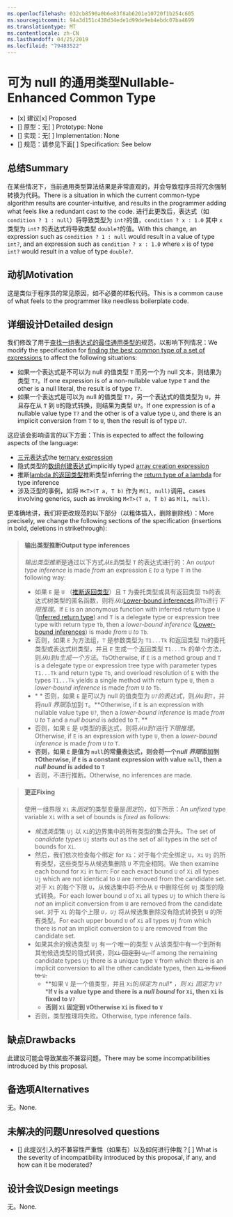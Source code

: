 ```yaml
---
ms.openlocfilehash: 032cb8590a0b6e83f8ab6201e10720f1b254c605
ms.sourcegitcommit: 94a3d151c438d34ede1d99de9eb4ebdc07ba4699
ms.translationtype: MT
ms.contentlocale: zh-CN
ms.lasthandoff: 04/25/2019
ms.locfileid: "79483522"
---
```

# <a name="nullable-enhanced-common-type"></a><span data-ttu-id="f9921-101">可为 null 的通用类型</span><span class="sxs-lookup"><span data-stu-id="f9921-101">Nullable-Enhanced Common Type</span></span>

* <span data-ttu-id="f9921-102">[x] 建议</span><span class="sxs-lookup"><span data-stu-id="f9921-102">[x] Proposed</span></span>
* <span data-ttu-id="f9921-103">[] 原型：无</span><span class="sxs-lookup"><span data-stu-id="f9921-103">[ ] Prototype: None</span></span>
* <span data-ttu-id="f9921-104">[] 实现：无</span><span class="sxs-lookup"><span data-stu-id="f9921-104">[ ] Implementation: None</span></span>
* <span data-ttu-id="f9921-105">[] 规范：请参见下面</span><span class="sxs-lookup"><span data-stu-id="f9921-105">[ ] Specification: See below</span></span>

## <a name="summary"></a><span data-ttu-id="f9921-106">总结</span><span class="sxs-lookup"><span data-stu-id="f9921-106">Summary</span></span>
[summary]: #summary

<span data-ttu-id="f9921-107">在某些情况下，当前通用类型算法结果是非常直观的，并会导致程序员将冗余强制转换为代码。</span><span class="sxs-lookup"><span data-stu-id="f9921-107">There is a situation in which the current common-type algorithm results are counter-intuitive, and results in the programmer adding what feels like a redundant cast to the code.</span></span> <span data-ttu-id="f9921-108">进行此更改后，表达式（如 `condition ? 1 : null`）将导致类型为 `int?`的值，`condition ? x : 1.0` 其中 `x` 类型为 `int?` 的表达式将导致类型 `double?`的值。</span><span class="sxs-lookup"><span data-stu-id="f9921-108">With this change, an expression such as `condition ? 1 : null` would result in a value of type `int?`, and an expression such as `condition ? x : 1.0` where `x` is of type `int?` would result in a value of type `double?`.</span></span>

## <a name="motivation"></a><span data-ttu-id="f9921-109">动机</span><span class="sxs-lookup"><span data-stu-id="f9921-109">Motivation</span></span>
[motivation]: #motivation

<span data-ttu-id="f9921-110">这是类似于程序员的常见原因，如不必要的样板代码。</span><span class="sxs-lookup"><span data-stu-id="f9921-110">This is a common cause of what feels to the programmer like needless boilerplate code.</span></span>

## <a name="detailed-design"></a><span data-ttu-id="f9921-111">详细设计</span><span class="sxs-lookup"><span data-stu-id="f9921-111">Detailed design</span></span>
[design]: #detailed-design

<span data-ttu-id="f9921-112">我们修改了用于[查找一组表达式的最佳通用类型的](https://github.com/dotnet/csharplang/blob/master/spec/expressions.md#finding-the-best-common-type-of-a-set-of-expressions)规范，以影响下列情况：</span><span class="sxs-lookup"><span data-stu-id="f9921-112">We modify the specification for [finding the best common type of a set of expressions](https://github.com/dotnet/csharplang/blob/master/spec/expressions.md#finding-the-best-common-type-of-a-set-of-expressions) to affect the following situations:</span></span>

- <span data-ttu-id="f9921-113">如果一个表达式是不可以为 null 的值类型 `T` 而另一个为 null 文本，则结果为类型 `T?`。</span><span class="sxs-lookup"><span data-stu-id="f9921-113">If one expression is of a non-nullable value type `T` and the other is a null literal, the result is of type `T?`.</span></span>
- <span data-ttu-id="f9921-114">如果一个表达式是可以为 null 的值类型 `T?`，另一个表达式的值类型为 `U`，并且存在从 `T` 到 `U`的隐式转换，则结果为类型 `U?`。</span><span class="sxs-lookup"><span data-stu-id="f9921-114">If one expression is of a nullable value type `T?` and the other is of a value type `U`, and there is an implicit conversion from `T` to `U`, then the result is of type `U?`.</span></span>

<span data-ttu-id="f9921-115">这应该会影响语言的以下方面：</span><span class="sxs-lookup"><span data-stu-id="f9921-115">This is expected to affect the following aspects of the language:</span></span>

- <span data-ttu-id="f9921-116">[三元表达式](https://github.com/dotnet/csharplang/blob/master/spec/expressions.md#conditional-operator)</span><span class="sxs-lookup"><span data-stu-id="f9921-116">the [ternary expression](https://github.com/dotnet/csharplang/blob/master/spec/expressions.md#conditional-operator)</span></span>
- <span data-ttu-id="f9921-117">隐式类型的[数组创建表达式](https://github.com/dotnet/csharplang/blob/master/spec/expressions.md#array-creation-expressions)</span><span class="sxs-lookup"><span data-stu-id="f9921-117">implicitly typed [array creation expression](https://github.com/dotnet/csharplang/blob/master/spec/expressions.md#array-creation-expressions)</span></span>
- <span data-ttu-id="f9921-118">推断[lambda 的返回类型](https://github.com/dotnet/csharplang/blob/master/spec/expressions.md#inferred-return-type)推断类型</span><span class="sxs-lookup"><span data-stu-id="f9921-118">inferring the [return type of a lambda](https://github.com/dotnet/csharplang/blob/master/spec/expressions.md#inferred-return-type) for type inference</span></span>
- <span data-ttu-id="f9921-119">涉及泛型的事例，如将 `M<T>(T a, T b)` 作为 `M(1, null)`调用。</span><span class="sxs-lookup"><span data-stu-id="f9921-119">cases involving generics, such as invoking `M<T>(T a, T b)` as `M(1, null)`.</span></span>

<span data-ttu-id="f9921-120">更准确地讲，我们将更改规范的以下部分（以粗体插入，删除删除线）：</span><span class="sxs-lookup"><span data-stu-id="f9921-120">More precisely, we change the following sections of the specification (insertions in bold, deletions in strikethrough):</span></span>

> #### <a name="output-type-inferences"></a><span data-ttu-id="f9921-121">输出类型推断</span><span class="sxs-lookup"><span data-stu-id="f9921-121">Output type inferences</span></span>
> 
> <span data-ttu-id="f9921-122">*输出类型推断*是通过以下方式*从*`E`*到*类型 `T` 的表达式进行的：</span><span class="sxs-lookup"><span data-stu-id="f9921-122">An *output type inference* is made *from* an expression `E` *to* a type `T` in the following way:</span></span>
> 
> *  <span data-ttu-id="f9921-123">如果 `E` 是 `U` （[推断返回类型](expressions.md#inferred-return-type)）且 `T` 为委托类型或具有返回类型 `Tb`的表达式树类型的匿名函数，则将*从*`U`[Lower-bound inferences](expressions.md#lower-bound-inferences)*到*`Tb`进行*下限推理*。</span><span class="sxs-lookup"><span data-stu-id="f9921-123">If `E` is an anonymous function with inferred return type  `U` ([Inferred return type](expressions.md#inferred-return-type)) and `T` is a delegate type or expression tree type with return type `Tb`, then a *lower-bound inference* ([Lower-bound inferences](expressions.md#lower-bound-inferences)) is made *from* `U` *to* `Tb`.</span></span>
> *  <span data-ttu-id="f9921-124">否则，如果 `E` 为方法组，`T` 是参数类型为 `T1...Tk` 和返回类型 `Tb`的委托类型或表达式树类型，并且 `E` 生成一个返回类型 `T1...Tk` 的单个方法，则*从*`U`*到*`U`*生成一个方法*。`Tb`</span><span class="sxs-lookup"><span data-stu-id="f9921-124">Otherwise, if `E` is a method group and `T` is a delegate type or expression tree type with parameter types `T1...Tk` and return type `Tb`, and overload resolution of `E` with the types `T1...Tk` yields a single method with return type `U`, then a *lower-bound inference* is made *from* `U` *to* `Tb`.</span></span>
> *  <span data-ttu-id="f9921-125">\* \* 否则，如果 `E` 是可以为 null 的值类型为 *`U?`的表达式*，则*从*`U`*到*`T`，并将*null 界限*添加到 `T`。</span><span class="sxs-lookup"><span data-stu-id="f9921-125">\*\*Otherwise, if `E` is an expression with nullable value type `U?`, then a *lower-bound inference* is made *from* `U` *to* `T` and a *null bound* is added to `T`.</span></span> **
> *  <span data-ttu-id="f9921-126">否则，如果 `E` 是 `U`类型的表达式，则将*从*`U`*到*`T`进行*下限推理*。</span><span class="sxs-lookup"><span data-stu-id="f9921-126">Otherwise, if `E` is an expression with type `U`, then a *lower-bound inference* is made *from* `U` *to* `T`.</span></span>
> *  <span data-ttu-id="f9921-127">**否则，如果 `E` 是值为 `null`的常量表达式，则会将一个*null 界限*添加到 `T`**</span><span class="sxs-lookup"><span data-stu-id="f9921-127">**Otherwise, if `E` is a constant expression with value `null`, then a *null bound* is added to `T`**</span></span> 
> *  <span data-ttu-id="f9921-128">否则，不进行推断。</span><span class="sxs-lookup"><span data-stu-id="f9921-128">Otherwise, no inferences are made.</span></span>

> #### <a name="fixing"></a><span data-ttu-id="f9921-129">更正</span><span class="sxs-lookup"><span data-stu-id="f9921-129">Fixing</span></span>
> 
> <span data-ttu-id="f9921-130">使用一组界限 `Xi` 未*固定*的类型变量是*固定*的，如下所示：</span><span class="sxs-lookup"><span data-stu-id="f9921-130">An *unfixed* type variable `Xi` with a set of bounds is *fixed* as follows:</span></span>
> 
> *  <span data-ttu-id="f9921-131">*候选类型*集 `Uj` 以 `Xi`的边界集中的所有类型的集合开头。</span><span class="sxs-lookup"><span data-stu-id="f9921-131">The set of *candidate types* `Uj` starts out as the set of all types in the set of bounds for `Xi`.</span></span>
> *  <span data-ttu-id="f9921-132">然后，我们依次检查每个绑定 for `Xi`：对于每个完全绑定 `U`，`Xi` `Uj` 的所有类型，这些类型与从候选集删除 `U` 不完全相同。</span><span class="sxs-lookup"><span data-stu-id="f9921-132">We then examine each bound for `Xi` in turn: For each exact bound `U` of `Xi` all types `Uj` which are not identical to `U` are removed from the candidate set.</span></span> <span data-ttu-id="f9921-133">对于 `Xi` 的每个下限 `U`，从候选集中将*不*会从 `U` 中删除任何 `Uj` 类型的隐式转换。</span><span class="sxs-lookup"><span data-stu-id="f9921-133">For each lower bound `U` of `Xi` all types `Uj` to which there is *not* an implicit conversion from `U` are removed from the candidate set.</span></span> <span data-ttu-id="f9921-134">对于 `Xi` 的每个上限 *`U`，`Uj`* 将从候选集删除没有隐式转换到 `U` 的所有类型。</span><span class="sxs-lookup"><span data-stu-id="f9921-134">For each upper bound `U` of `Xi` all types `Uj` from which there is *not* an implicit conversion to `U` are removed from the candidate set.</span></span>
> *  <span data-ttu-id="f9921-135">如果其余的候选类型 `Uj` 有一个唯一的类型 `V` 从该类型中有一个到所有其他候选类型的隐式转换，则~~`Xi` 固定到 `V`。~~</span><span class="sxs-lookup"><span data-stu-id="f9921-135">If among the remaining candidate types `Uj` there is a unique type `V` from which there is an implicit conversion to all the other candidate types, then ~~`Xi` is fixed to `V`.~~</span></span>
>     -  <span data-ttu-id="f9921-136">**如果 `V` 是一个值类型，并且 `Xi`的*绑定为 null\* ，则 `Xi` 固定为 `V?`*\*</span><span class="sxs-lookup"><span data-stu-id="f9921-136">**If `V` is a value type and there is a *null bound* for `Xi`, then `Xi` is fixed to `V?`**</span></span>
>     -  <span data-ttu-id="f9921-137">**否则 `Xi` 固定到 `V`**</span><span class="sxs-lookup"><span data-stu-id="f9921-137">**Otherwise   `Xi` is fixed to `V`**</span></span>
> *  <span data-ttu-id="f9921-138">否则，类型推理将失败。</span><span class="sxs-lookup"><span data-stu-id="f9921-138">Otherwise, type inference fails.</span></span>

## <a name="drawbacks"></a><span data-ttu-id="f9921-139">缺点</span><span class="sxs-lookup"><span data-stu-id="f9921-139">Drawbacks</span></span>
[drawbacks]: #drawbacks

<span data-ttu-id="f9921-140">此建议可能会导致某些不兼容问题。</span><span class="sxs-lookup"><span data-stu-id="f9921-140">There may be some incompatibilities introduced by this proposal.</span></span>

## <a name="alternatives"></a><span data-ttu-id="f9921-141">备选项</span><span class="sxs-lookup"><span data-stu-id="f9921-141">Alternatives</span></span>
[alternatives]: #alternatives

<span data-ttu-id="f9921-142">无。</span><span class="sxs-lookup"><span data-stu-id="f9921-142">None.</span></span>

## <a name="unresolved-questions"></a><span data-ttu-id="f9921-143">未解决的问题</span><span class="sxs-lookup"><span data-stu-id="f9921-143">Unresolved questions</span></span>
[unresolved]: #unresolved-questions

- <span data-ttu-id="f9921-144">[] 此提议引入的不兼容性严重性（如果有）以及如何进行仲裁？</span><span class="sxs-lookup"><span data-stu-id="f9921-144">[ ] What is the severity of incompatibility introduced by this proposal, if any, and how can it be moderated?</span></span>

## <a name="design-meetings"></a><span data-ttu-id="f9921-145">设计会议</span><span class="sxs-lookup"><span data-stu-id="f9921-145">Design meetings</span></span>

<span data-ttu-id="f9921-146">无。</span><span class="sxs-lookup"><span data-stu-id="f9921-146">None.</span></span>
